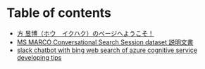 # Table of contents

* [方 昱博（ホウ　イクハク）のページへようこそ！](README.md)
* [MS MARCO Conversational Search Session dataset 説明文書](untitled.md)
* [slack chatbot with bing web search of azure cognitive service developing tips](slack-chatbot-with-bing-web-search-of-azure-cognitive-service-developing-tips.md)

